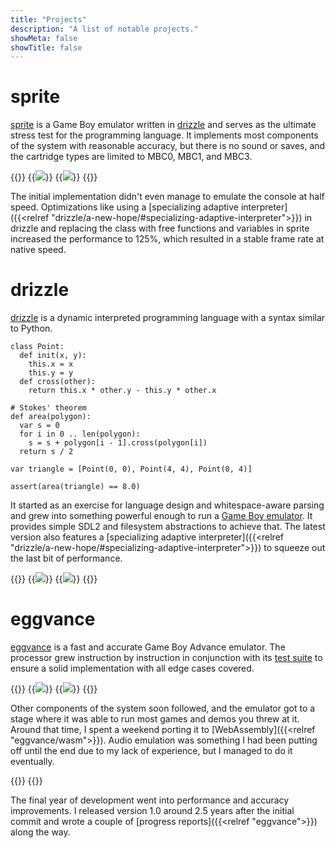 ```yaml
---
title: "Projects"
description: "A list of notable projects."
showMeta: false
showTitle: false
---
```

# sprite
[sprite](https://github.com/jsmolka/sprite) is a Game Boy emulator written in [drizzle](#drizzle) and serves as the ultimate stress test for the programming language. It implements most components of the system with reasonable accuracy, but there is no sound or saves, and the cartridge types are limited to MBC0, MBC1, and MBC3.

{{<wrap>}}
  {{<image src="images/technology.png" caption="Technology is incredible guy">}}
  {{<image src="images/zelda.png" caption="Zelda intro sequence">}}
{{</wrap>}}

The initial implementation didn't even manage to emulate the console at half speed. Optimizations like using a [specializing adaptive interpreter]({{<relref "drizzle/a-new-hope/#specializing-adaptive-interpreter">}}) in drizzle and replacing the class with free functions and variables in sprite increased the performance to 125%, which resulted in a stable frame rate at native speed.

# drizzle
[drizzle](https://github.com/jsmolka/drizzle) is a dynamic interpreted programming language with a syntax similar to Python.

```drizzle
class Point:
  def init(x, y):
    this.x = x
    this.y = y
  def cross(other):
    return this.x * other.y - this.y * other.x

# Stokes' theorem
def area(polygon):
  var s = 0
  for i in 0 .. len(polygon):
    s = s + polygon[i - 1].cross(polygon[i])
  return s / 2

var triangle = [Point(0, 0), Point(4, 4), Point(0, 4)]

assert(area(triangle) == 8.0)
```

It started as an exercise for language design and whitespace-aware parsing and grew into something powerful enough to run a [Game Boy emulator](#sprite). It provides simple SDL2 and filesystem abstractions to achieve that. The latest version also features a [specializing adaptive interpreter]({{<relref "drizzle/a-new-hope/#specializing-adaptive-interpreter">}}) to squeeze out the last bit of performance.

{{<wrap>}}
  {{<image src="images/icon-drizzle.png" caption="Icon of drizzle rendered with SDL2">}}
  {{<image src="images/icon-eggvance.png" caption="Icon of eggvance rendered with SDL2">}}
{{</wrap>}}

# eggvance
[eggvance](https://github.com/jsmolka/eggvance) is a fast and accurate Game Boy Advance emulator. The processor grew instruction by instruction in conjunction with its [test suite](https://github.com/jsmolka/gba-tests) to ensure a solid implementation with all edge cases covered.

{{<wrap>}}
  {{<image src="images/mew.png" caption="Mew on Faraway Island">}}
  {{<image src="images/mother.png" caption="Final moments of Mother 3">}}
{{</wrap>}}

Other components of the system soon followed, and the emulator got to a stage where it was able to run most games and demos you threw at it. Around that time, I spent a weekend porting it to [WebAssembly]({{<relref "eggvance/wasm">}}). Audio emulation was something I had been putting off until the end due to my lack of experience, but I managed to do it eventually.

{{<wrap>}}
  {{<audio src="eggvance/emerald-frontier.mp3" caption="Pokémon Emerald battle frontier theme">}}
{{</wrap>}}

The final year of development went into performance and accuracy improvements. I released version 1.0 around 2.5 years after the initial commit and wrote a couple of [progress reports]({{<relref "eggvance">}}) along the way.
